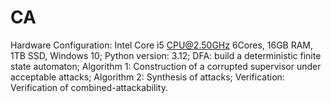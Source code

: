 # CA
Hardware Configuration: Intel Core i5 CPU@2.50GHz 6Cores, 16GB RAM, 1TB SSD, Windows 10;
Python version: 3.12;
DFA: build a deterministic finite state automaton;
Algorithm 1: Construction of a corrupted supervisor under acceptable attacks;
Algorithm 2: Synthesis of attacks;
Verification: Verification of combined-attackability.
